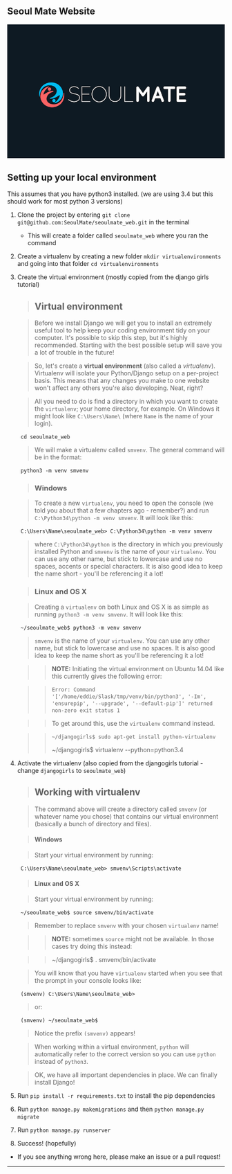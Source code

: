 Seoul Mate Website
---

<img src="files/seoulmate_tile_dark.png" alt="Seoul Mate"/> 


Setting up your local environment
-----

This assumes that you have python3 installed. (we are using 3.4 but this should work for most python 3 versions)

1. Clone the project by entering `git clone git@github.com:SeoulMate/seoulmate_web.git` in the terminal
    - This will create a folder called `seoulmate_web` where you ran the command

2. Create a virtualenv by creating a new folder `mkdir virtualenvironments` and going into that folder `cd virtualenvironments`

3. Create the virtual environment (mostly copied from the django girls tutorial)
    > ## Virtual environment

    > Before we install Django we will get you to install an extremely useful tool to help keep your coding environment tidy on your computer. It's possible to skip this step, but it's highly recommended. Starting with the best possible setup will save you a lot of trouble in the future!

    > So, let's create a **virtual environment** (also called a *virtualenv*). Virtualenv will isolate your Python/Django setup on a per-project basis. This means that any changes you make to one website won't affect any others you're also developing. Neat, right?

    > All you need to do is find a directory in which you want to create the `virtualenv`; your home directory, for example. On Windows it might look like `C:\Users\Name\` (where `Name` is the name of your login).

        cd seoulmate_web

    > We will make a virtualenv called `smvenv`. The general command will be in the format:

        python3 -m venv smvenv

    > ### Windows

    > To create a new `virtualenv`, you need to open the console (we told you about that a few chapters ago - remember?) and run `C:\Python34\python -m venv smvenv`. It will look like this:

        C:\Users\Name\seoulmate_web> C:\Python34\python -m venv smvenv

    > where `C:\Python34\python` is the directory in which you previously installed Python and `smvenv` is the name of your `virtualenv`. You can use any other name, but stick to lowercase and use no spaces, accents or special characters. It is also good idea to keep the name short - you'll be referencing it a lot!

    > ### Linux and OS X

    > Creating a `virtualenv` on both Linux and OS X is as simple as running `python3 -m venv smvenv`.
    It will look like this:

        ~/seoulmate_web$ python3 -m venv smvenv

    > `smvenv` is the name of your `virtualenv`. You can use any other name, but stick to lowercase and use no spaces. It is also good idea to keep the name short as you'll be referencing it a lot!

    > > __NOTE:__ Initiating the virtual environment on Ubuntu 14.04 like this currently gives the following error:

    > >     Error: Command '['/home/eddie/Slask/tmp/venv/bin/python3', '-Im', 'ensurepip', '--upgrade', '--default-pip']' returned non-zero exit status 1

    > > To get around this, use the `virtualenv` command instead.

    > >     ~/djangogirls$ sudo apt-get install python-virtualenv
    > >    ~/djangogirls$ virtualenv --python=python3.4

4. Activate the virtualenv (also copied from the djangogirls tutorial - change `djangogirls` to `seoulmate_web`)
    > ## Working with virtualenv

    > The command above will create a directory called `smvenv` (or whatever name you chose) that contains our virtual environment (basically a bunch of directory and files).

    > #### Windows

    > Start your virtual environment by running:

        C:\Users\Name\seoulmate_web> smvenv\Scripts\activate

    > #### Linux and OS X

    > Start your virtual environment by running:

        ~/seoulmate_web$ source smvenv/bin/activate

    > Remember to replace `smvenv` with your chosen `virtualenv` name!

    > > __NOTE:__ sometimes `source` might not be available. In those cases try doing this instead:

    > >    ~/djangogirls$ . smvenv/bin/activate

    > You will know that you have `virtualenv` started when you see that the prompt in your console looks like:

        (smvenv) C:\Users\Name\seoulmate_web>

    > or:

        (smvenv) ~/seoulmate_web$

    > Notice the prefix `(smvenv)` appears!

    > When working within a virtual environment, `python` will automatically refer to the correct version so you can use `python` instead of `python3`.

    > OK, we have all important dependencies in place. We can finally install Django!

5. Run `pip install -r requirements.txt` to install the pip dependencies

6. Run `python manage.py makemigrations` and then `python manage.py migrate`

7. Run `python manage.py runserver`

8. Success! (hopefully)

* If you see anything wrong here, please make an issue or a pull request!


---
